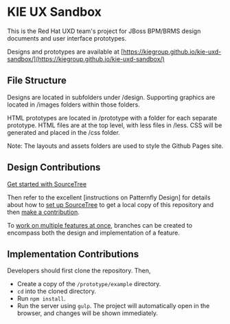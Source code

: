 # KIE UX Sandbox
This is the Red Hat UXD team's project for JBoss BPM/BRMS design documents and user interface prototypes.

Designs and prototypes are available at [https://kiegroup.github.io/kie-uxd-sandbox/](https://kiegroup.github.io/kie-uxd-sandbox/)

## File Structure
Designs are located in subfolders under /design. Supporting graphics are located in /images folders within those folders.

HTML prototypes are located in /prototype with a folder for each separate prototype. HTML files are at the top level, with less files in /less. CSS will be generated and placed in the /css folder.

Note: The layouts and assets folders are used to style the Github Pages site.

## Design Contributions
[Get started with SourceTree](https://www.sourcetreeapp.com/)

Then refer to the excellent [instructions on Patternfly Design] for details about how to [set up SourceTree](https://github.com/patternfly/patternfly-design/wiki/Git-Setup) to get a local copy of this repository and then [make a contribution](https://github.com/patternfly/patternfly-design/wiki/Contribution-Workflow).

To [work on multiple features at once](https://github.com/patternfly/patternfly-design/wiki/Multiple-Branches), branches can be created to encompass both the design and implementation of a feature.

## Implementation Contributions
Developers should first clone the repository. Then,
- Create a copy of the `/prototype/example` directory.
- `cd` into the cloned directory.
- Run `npm install`.
- Run the server using `gulp`.
The project will automatically open in the browser, and changes will be shown immediately.
